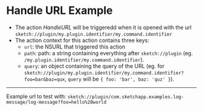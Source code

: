 # Handle URL Example

- The action _HandleURL_ will be triggeredd when it is opened with the url `sketch://plugin/my.plugin.identifier/my.command.identifier`
- The action context for this action contains three keys:
    - `url`: the NSURL that triggered this action
    - `path`: path: a string containing everything after `sketch://plugin` (eg. `/my.plugin.identifier/my.command.identifier`).
    - `query`: an object containing the query of the URL (eg. for `sketch://plugin/my.plugin.identifier/my.command.identifier?foo=bar&baz=qux`, `query` will be `{ foo: 'bar', baz: 'quz' }`).

---

Example url to test with: `sketch://plugin/com.sketchapp.examples.log-message/log-message?foo=hello%20world`
